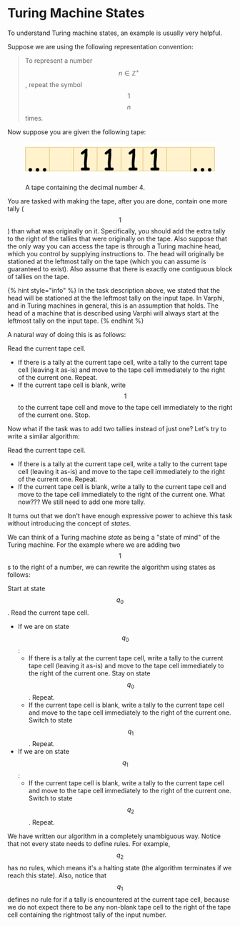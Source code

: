 # Turing Machine States

To understand Turing machine states, an example is usually very helpful.&#x20;

Suppose we are using the following representation convention:

> To represent a number $$n\in\mathbb{Z}^+$$, repeat the symbol $$1$$ $$n$$ times.

Now suppose you are given the following tape:

<figure><img src="../.gitbook/assets/FourOnTape.drawio.png" alt=""><figcaption><p>A tape containing the decimal number <span class="math">4</span>.</p></figcaption></figure>

You are tasked with making the tape, after you are done, contain one more tally ($$1$$) than what was originally on it. Specifically, you should add the extra tally to the right of the tallies that were originally on the tape. Also suppose that the only way you can access the tape is through a Turing machine head, which you control by supplying instructions to. The head will originally be stationed at the leftmost tally on the tape (which you can assume is guaranteed to exist). Also assume that there is exactly one contiguous block of tallies on the tape.

{% hint style="info" %}
In the task description above, we stated that the head will be stationed at the the leftmost tally on the input tape. In Varphi, and in Turing machines in general, this is an assumption that holds. The head of a machine that is described using Varphi will always start at the leftmost tally on the input tape.
{% endhint %}

A natural way of doing this is as follows:

Read the current tape cell.

* If there is a tally at the current tape cell, write a tally to the current tape cell (leaving it as-is) and move to the tape cell immediately to the right of the current one. Repeat.
* If the current tape cell is blank, write $$1$$ to the current tape cell and move to the tape cell immediately to the right of the current one. Stop.

Now what if the task was to add two tallies instead of just one? Let's try to write a similar algorithm:

Read the current tape cell.

* If there is a tally at the current tape cell, write a tally to the current tape cell (leaving it as-is) and move to the tape cell immediately to the right of the current one. Repeat.
* If the current tape cell is blank, write a tally to the current tape cell and move to the tape cell immediately to the right of the current one. What now??? We still need to add one more tally.

It turns out that we don't have enough expressive power to achieve this task without introducing the concept of _states_.&#x20;

We can think of a Turing machine _state_ as being a "state of mind" of the Turing machine. For the example where we are adding two $$1$$s to the right of a number, we can rewrite the algorithm using states as follows:

Start at state $$q_0$$. Read the current tape cell.

* If we are on state $$q_0$$:&#x20;
  * If there is a tally at the current tape cell, write a tally to the current tape cell (leaving it as-is) and move to the tape cell immediately to the right of the current one. Stay on state $$q_0$$. Repeat.
  * If the current tape cell is blank, write a tally to the current tape cell and move to the tape cell immediately to the right of the current one. Switch to state $$q_1$$. Repeat.
* If we are on state $$q_1$$:
  * If the current tape cell is blank, write a tally to the current tape cell and move to the tape cell immediately to the right of the current one. Switch to state $$q_2$$. Repeat.

We have written our algorithm in a completely unambiguous way. Notice that not every state needs to define rules. For example, $$q_2$$ has no rules, which means it's a halting state (the algorithm terminates if we reach this state). Also, notice that $$q_1$$ defines no rule for if a tally is encountered at the current tape cell, because we do not expect there to be any non-blank tape cell to the right of the tape cell containing the rightmost tally of the input number.&#x20;
